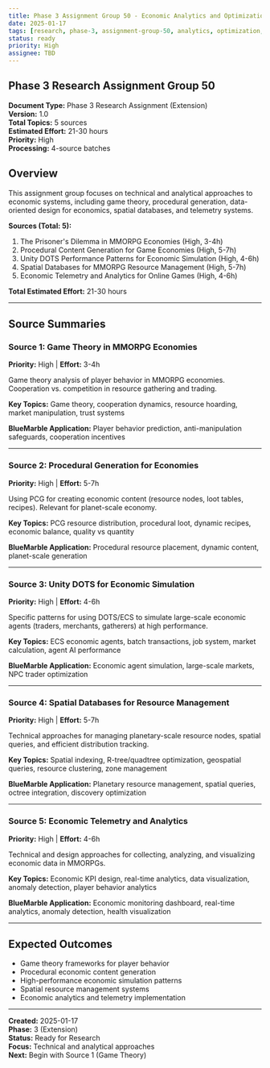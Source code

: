 ```yaml
---
title: Phase 3 Assignment Group 50 - Economic Analytics and Optimization
date: 2025-01-17
tags: [research, phase-3, assignment-group-50, analytics, optimization, high]
status: ready
priority: High
assignee: TBD
---
```


## Phase 3 Research Assignment Group 50

**Document Type:** Phase 3 Research Assignment (Extension)  
**Version:** 1.0  
**Total Topics:** 5 sources  
**Estimated Effort:** 21-30 hours  
**Priority:** High  
**Processing:** 4-source batches

## Overview

This assignment group focuses on technical and analytical approaches to economic systems, including game theory, procedural generation, data-oriented design for economics, spatial databases, and telemetry systems.

**Sources (Total: 5):**

1. The Prisoner's Dilemma in MMORPG Economies (High, 3-4h)
2. Procedural Content Generation for Game Economies (High, 5-7h)
3. Unity DOTS Performance Patterns for Economic Simulation (High, 4-6h)
4. Spatial Databases for MMORPG Resource Management (High, 5-7h)
5. Economic Telemetry and Analytics for Online Games (High, 4-6h)

**Total Estimated Effort:** 21-30 hours

---

## Source Summaries

### Source 1: Game Theory in MMORPG Economies

**Priority:** High | **Effort:** 3-4h

Game theory analysis of player behavior in MMORPG economies. Cooperation vs. competition in resource gathering and trading.

**Key Topics:** Game theory, cooperation dynamics, resource hoarding, market manipulation, trust systems

**BlueMarble Application:** Player behavior prediction, anti-manipulation safeguards, cooperation incentives

---

### Source 2: Procedural Generation for Economies

**Priority:** High | **Effort:** 5-7h

Using PCG for creating economic content (resource nodes, loot tables, recipes). Relevant for planet-scale economy.

**Key Topics:** PCG resource distribution, procedural loot, dynamic recipes, economic balance, quality vs quantity

**BlueMarble Application:** Procedural resource placement, dynamic content, planet-scale generation

---

### Source 3: Unity DOTS for Economic Simulation

**Priority:** High | **Effort:** 4-6h

Specific patterns for using DOTS/ECS to simulate large-scale economic agents (traders, merchants, gatherers) at high performance.

**Key Topics:** ECS economic agents, batch transactions, job system, market calculation, agent AI performance

**BlueMarble Application:** Economic agent simulation, large-scale markets, NPC trader optimization

---

### Source 4: Spatial Databases for Resource Management

**Priority:** High | **Effort:** 5-7h

Technical approaches for managing planetary-scale resource nodes, spatial queries, and efficient distribution tracking.

**Key Topics:** Spatial indexing, R-tree/quadtree optimization, geospatial queries, resource clustering, zone management

**BlueMarble Application:** Planetary resource management, spatial queries, octree integration, discovery optimization

---

### Source 5: Economic Telemetry and Analytics

**Priority:** High | **Effort:** 4-6h

Technical and design approaches for collecting, analyzing, and visualizing economic data in MMORPGs.

**Key Topics:** Economic KPI design, real-time analytics, data visualization, anomaly detection, player behavior analytics

**BlueMarble Application:** Economic monitoring dashboard, real-time analytics, anomaly detection, health visualization

---

## Expected Outcomes

- Game theory frameworks for player behavior
- Procedural economic content generation
- High-performance economic simulation patterns
- Spatial resource management systems
- Economic analytics and telemetry implementation

---

**Created:** 2025-01-17  
**Phase:** 3 (Extension)  
**Status:** Ready for Research  
**Focus:** Technical and analytical approaches  
**Next:** Begin with Source 1 (Game Theory)
